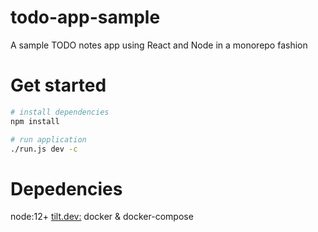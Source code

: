# todo-app-sample

A sample TODO notes app using React and Node in a monorepo fashion

# Get started
```sh
# install dependencies
npm install

# run application
./run.js dev -c
```

# Depedencies
node:12+
[tilt.dev:](https://tilt.dev/)
docker & docker-compose
